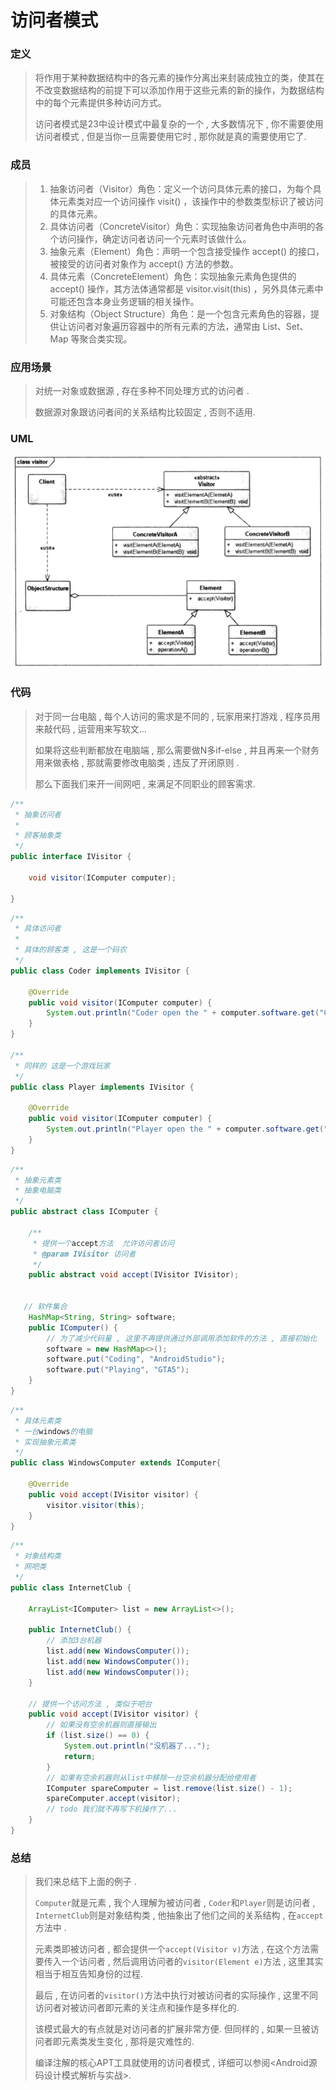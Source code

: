 # 访问者模式

### 定义

> 将作用于某种数据结构中的各元素的操作分离出来封装成独立的类，使其在不改变数据结构的前提下可以添加作用于这些元素的新的操作，为数据结构中的每个元素提供多种访问方式。
>
> 访问者模式是23中设计模式中最复杂的一个 , 大多数情况下 , 你不需要使用访问者模式 , 但是当你一旦需要使用它时 , 那你就是真的需要使用它了.

### 成员

> 1. 抽象访问者（Visitor）角色：定义一个访问具体元素的接口，为每个具体元素类对应一个访问操作 visit() ，该操作中的参数类型标识了被访问的具体元素。
> 2. 具体访问者（ConcreteVisitor）角色：实现抽象访问者角色中声明的各个访问操作，确定访问者访问一个元素时该做什么。
> 3. 抽象元素（Element）角色：声明一个包含接受操作 accept() 的接口，被接受的访问者对象作为 accept() 方法的参数。
> 4. 具体元素（ConcreteElement）角色：实现抽象元素角色提供的 accept() 操作，其方法体通常都是 visitor.visit(this) ，另外具体元素中可能还包含本身业务逻辑的相关操作。
> 5. 对象结构（Object Structure）角色：是一个包含元素角色的容器，提供让访问者对象遍历容器中的所有元素的方法，通常由 List、Set、Map 等聚合类实现。

### 应用场景

> 对统一对象或数据源 , 存在多种不同处理方式的访问者 .
>
> 数据源对象跟访问者间的关系结构比较固定 , 否则不适用.

### UML

![image-20201219135605970](行为型模式之_访问者模式.assets/image-20201219135605970.png)

### 代码

> 对于同一台电脑 , 每个人访问的需求是不同的 , 玩家用来打游戏 , 程序员用来敲代码 , 运营用来写软文...
>
> 如果将这些判断都放在电脑端 , 那么需要做N多if-else , 并且再来一个财务用来做表格 , 那就需要修改电脑类 , 违反了开闭原则 .
>
> 那么下面我们来开一间网吧 , 来满足不同职业的顾客需求.

```java
/**
 * 抽象访问者
 *
 * 顾客抽象类
 */
public interface IVisitor {

    void visitor(IComputer computer);

}
```

```java
/**
 * 具体访问者
 *
 * 具体的顾客类 , 这是一个码农
 */
public class Coder implements IVisitor {

    @Override
    public void visitor(IComputer computer) {
        System.out.println("Coder open the " + computer.software.get("Coding"));
    }
}

/**
 * 同样的 这是一个游戏玩家
 */
public class Player implements IVisitor {

    @Override
    public void visitor(IComputer computer) {
        System.out.println("Player open the " + computer.software.get("Playing"));
    }
}
```

```java
/**
 * 抽象元素类
 * 抽象电脑类
 */
public abstract class IComputer {

    /**
     * 提供一个accept方法  允许访问者访问
     * @param IVisitor 访问者
     */
    public abstract void accept(IVisitor IVisitor);
  
  
   // 软件集合
    HashMap<String, String> software;
    public IComputer() {
        // 为了减少代码量 , 这里不再提供通过外部调用添加软件的方法 , 直接初始化
        software = new HashMap<>();
        software.put("Coding", "AndroidStudio");
        software.put("Playing", "GTA5");
    }
}
```

```java
/**
 * 具体元素类
 * 一台windows的电脑
 * 实现抽象元素类
 */
public class WindowsComputer extends IComputer{

    @Override
    public void accept(IVisitor visitor) {
        visitor.visitor(this);
    }
}
```

```java
/**
 * 对象结构类
 * 网吧类
 */
public class InternetClub {

    ArrayList<IComputer> list = new ArrayList<>();

    public InternetClub() {
        // 添加3台机器
        list.add(new WindowsComputer());
        list.add(new WindowsComputer());
        list.add(new WindowsComputer());
    }

    // 提供一个访问方法 , 类似于吧台
    public void accept(IVisitor visitor) {
        // 如果没有空余机器则直接输出
        if (list.size() == 0) {
            System.out.println("没机器了...");
            return;
        }
        // 如果有空余机器则从list中移除一台空余机器分配给使用者
        IComputer spareComputer = list.remove(list.size() - 1);
        spareComputer.accept(visitor);
        // todo 我们就不再写下机操作了...
    }
}
```

### 总结

> 我们来总结下上面的例子 .
>
> `Computer`就是元素 , 我个人理解为被访问者 , `Coder`和`Player`则是访问者 , `InternetClub`则是对象结构类 , 他抽象出了他们之间的关系结构 , 在`accept`方法中 .
>
> 元素类即被访问者 , 都会提供一个`accept(Visitor v)`方法 , 在这个方法需要传入一个访问者 , 然后调用访问者的`visitor(Element e)`方法 , 这里其实相当于相互告知身份的过程.
>
> 最后 , 在访问者的`visitor()`方法中执行对被访问者的实际操作 , 这里不同访问者对被访问者即元素的关注点和操作是多样化的.
>
> 该模式最大的有点就是对访问者的扩展非常方便. 但同样的 , 如果一旦被访问者即元素类发生变化 , 那将是灾难性的.
>
> 编译注解的核心APT工具就使用的访问者模式 , 详细可以参阅<Android源码设计模式解析与实战>.